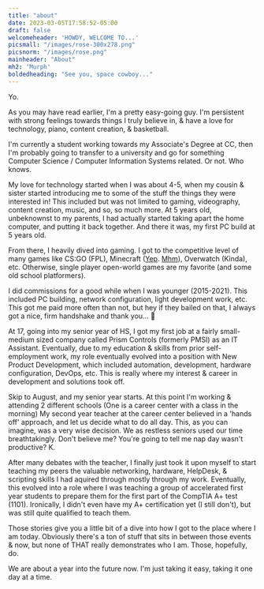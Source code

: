 ```yaml
---
title: "about"
date: 2023-03-05T17:58:52-05:00
draft: false
welcomeheader: 'HOWDY, WELCOME TO...'
picsmall: "/images/rose-300x278.png"
picsnorm: "/images/rose.png"
mainheader: "About"
mh2: 'Murph'
boldedheading: "See you, space cowboy..."
---
```

Yo. 

As you may have read earlier, I'm a pretty easy-going guy. I'm persistent 
with strong feelings towards things I truly believe in, & 
have a love for technology, piano, content creation, & basketball.

I'm currently a student working towards my Associate's Degree at CC, 
then I'm probably going to transfer to a university and go for something Computer Science / 
Computer Information Systems related. Or not. Who knows.

My love for technology started when I was about 4-5, when my cousin & sister started introducing me to
some of the stuff the things they were interested in! This included but was not limited to gaming, videography,
content creation, music, and so, so much more. At 5 years old, unbeknownst to my parents, I had actually
started taking apart the home computer, and putting it back together. And there it was, my first PC build
at 5 years old.

From there, I heavily dived into gaming. I got to the competitive level of many games 
like CS:GO (FPL), Minecraft ([Yep](https://www.youtube.com/watch?v=Ow8ipShBHN4). [Mhm](https://www.youtube.com/watch?v=R1EHUBDeaPg)), 
Overwatch (Kinda), etc. Otherwise, single player open-world games are my favorite (and some old school platformers).

I did commissions for a good while when I was younger (2015-2021). This included PC building, network configuration, 
light development work, etc. This got me paid more often than not, but hey if they bailed on that, I always got a nice, firm handshake
and thank you... 🥲

At 17, going into my senior year of HS, I got my first job at a fairly small-medium 
sized company called Prism Controls (formerly PMSI) as an IT Assistant. 
Eventually, due to my education & skills from prior self-employment work, my role eventually evolved 
into a position with New Product Development, which included automation, development, hardware configuration, 
DevOps, etc. This is really where my interest & career in development and solutions took off. 

Skip to August, and my senior year starts. At this point I'm working & attending 2 different schools (One is a career center with a class in the morning) 
My second year teacher at the career center believed in a 'hands off' approach, and let us decide  what to do all day. 
This, as you can imagine, was a very wise decision. We as restless seniors used our time breathtakingly. Don't believe me? 
You're going to tell me nap day wasn't productive? K.

After many debates with the teacher, I finally just took it upon myself to start teaching my peers the valuable networking, hardware, 
HelpDesk, & scripting skills I had aquired through mostly through my work. Eventually, this evolved into a role where I was teaching a 
group of accelerated first year students to prepare them for the first part of the CompTIA A+ test (1101). Ironically, I didn't even 
have my A+ certification yet (I still don't), but was still quite qualified to teach them.

Those stories give you a little bit of a dive into how I got to the place where I am today. Obviously there's a ton of stuff that 
sits in between those events & now, but none of THAT really demonstrates who I am. Those, hopefully, do. 

We are about a year into the future now. I'm just taking it easy, taking it one day at a time.